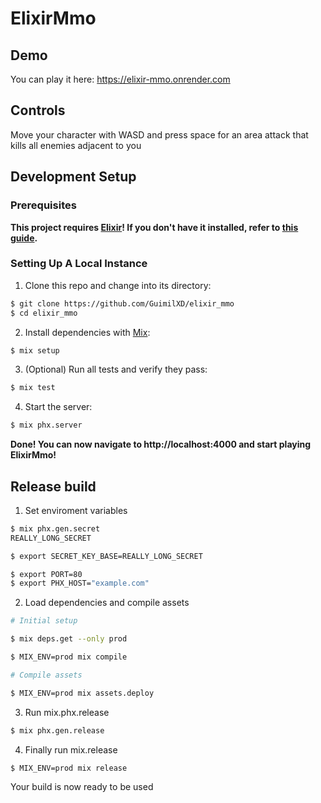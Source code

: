 # ElixirMmo

## Demo

You can play it here: https://elixir-mmo.onrender.com

## Controls

Move your character with WASD and press space for an area attack that kills all enemies adjacent to you

## Development Setup
### Prerequisites
**This project requires [Elixir](https://elixir-lang.org)! If you don't have it installed, refer to [this guide](https://elixir-lang.org/install.html).**

### Setting Up A Local Instance
1. Clone this repo and change into its directory:
```sh
$ git clone https://github.com/GuimilXD/elixir_mmo
$ cd elixir_mmo
```
2. Install dependencies with [Mix](https://elixir-lang.org/getting-started/mix-otp/introduction-to-mix.html):
```sh
$ mix setup
```
3. (Optional) Run all tests and verify they pass:
```sh
$ mix test
```
4. Start the server:
```sh
$ mix phx.server
```
**Done! You can now navigate to http://localhost:4000 and start playing ElixirMmo!**

## Release build

1. Set enviroment variables
```sh
$ mix phx.gen.secret
REALLY_LONG_SECRET

$ export SECRET_KEY_BASE=REALLY_LONG_SECRET

$ export PORT=80
$ export PHX_HOST="example.com"
```

2. Load dependencies and compile assets
```sh
# Initial setup

$ mix deps.get --only prod

$ MIX_ENV=prod mix compile

# Compile assets

$ MIX_ENV=prod mix assets.deploy
```

3. Run mix.phx.release
```sh
$ mix phx.gen.release
```

4. Finally run mix.release
```sh
$ MIX_ENV=prod mix release
```

Your build is now ready to be used
